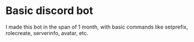# Basic discord bot

I made this bot in the span of 1 month, with basic commands like setprefix, rolecreate, serverinfo, avatar, etc.
